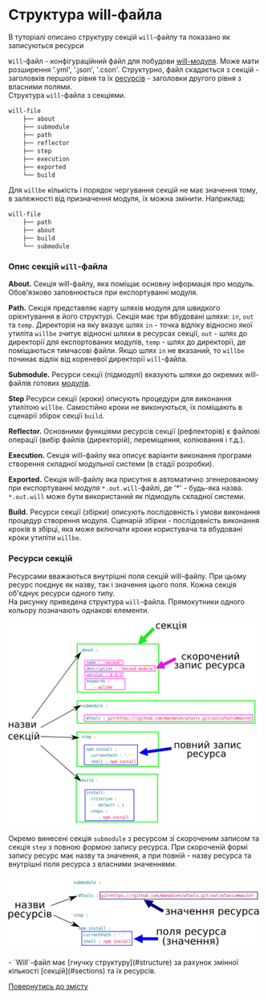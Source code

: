 # Структура will-файла

В туторіалі описано структуру секцій `will`-файлу та показано як записуються ресурси

<a name="structure"></a>

`Will`-файл - конфігураційний файл для побудови [will-модуля](Concepts.ukr.md#module). Може мати розширення '.yml', '.json', '.cson'. Структурно, файл скадається з секцій - заголовків першого рівня та їх [ресурсів](Concepts.ukr.md#resource) - заголовки другого рівня з власними полями.  
Структура `will`-файла з секціями.  

```
will-file
    ├── about
    ├── submodule
    ├── path
    ├── reflector
    ├── step
    ├── execution
    ├── exported
    └── build

```

Для `willbe` кількість і порядок чергування секцій не має значення тому, в залежності від призначення модуля, їх можна змінити. Наприклад:  

```
will-file
    ├── path
    ├── about
    ├── build
    └── submodule

```

### <a name="sections"></a> Опис секцій `will`-файла
<a name="about"></a> **About.** Секція will-файлу, яка поміщає основну інформація про модуль. Обов'язково заповнюється при експортуванні модуля.  

<a name="path"></a> **Path.** Секція представляє карту шляхів модуля для швидкого орієнтування в його структурі. Секція має три вбудовані шляхи: `in`, `out` та `temp`. Директорія на яку вказує шлях `in` - точка відліку відносно якої утиліта `willbe` зчитує відносні шляхи в ресурсах секції, `out` - шлях до директорії для експортованих модулів, `temp` - шлях до директорії, де поміщаються тимчасові файли. Якщо шлях `in` не вказаний, то `willbe` починає відлік від кореневої директорії `will`-файла.   

<a name="submodule"></a> **Submodule.** Ресурси секції (підмодулі) вказують шляхи до окремих will-файлів готових [модулів](Concepts.ukr.md#submodule).  

<a name="step"></a> **Step** Ресурси секції (кроки) описують процедури для виконання утилітою `willbe`. Самостійно кроки не виконуються, їх поміщають в сценарії збірок секції `build`.    

<a name="reflector"></a> **Reflector.** Основними функціями ресурсів секції (рефлекторів) є файлові операції (вибір файлів (директорій), переміщення, копіювання і т.д.).   

<a name="execution"></a> **Execution.** Секція will-файлу яка описує варіанти виконання програми створення складної модульної системи (в стадії розробки).

<a name="exported"></a> **Exported.** Секція will-файлу яка присутня в автоматично згенерованому при експортуванні модуля `*.out.will`-файлі, де '\*' - будь-яка назва. `*.out.will` може бути використаний як підмодуль складної системи.  

<a name="build"></a> **Build.** Ресурси секції (збірки) описують послідовність і умови виконання процедур створення модуля. <a name="build-assembly-scenario"></a> Сценарій збірки - послідовність виконання кроків в збірці, яка може включати кроки користувача та вбудовані кроки утиліти `willbe`.  

### <a name="resources"></a> Ресурси секцій  
<a name="resource"></a> Ресурсами вважаються внутрішні поля секцій will-файлу. При цьому ресурс поєднує як назву, так і значення цього поля. Кожна секція об'єднує ресурси одного типу.   
На рисунку приведена структура `will`-файла. Прямокутники одного кольору позначають однакові елементи.

![composition](./Images/composition.ukr.png)

Окремо винесені секція `submodule` з ресурсом зі скороченим записом та секція `step` з повною формою запису ресурса. При скороченій формі запису ресурс має назву та значення, а при повній - назву ресурса та внутрішні поля ресурса з власними значеннями.

![section.resources](./Images/section.resources.ukr.png)


<p></p>
- `Will`-файл має [гнучку структуру](#structure) за рахунок змінної кількості [секцій](#sections) та їх ресурсів.

[Повернутись до змісту](../README.md#tutorials)
